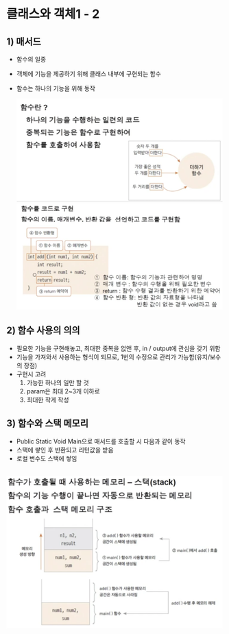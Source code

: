 <link href="../../md/style.css" rel="stylesheet">

# 클래스와 객체1 - 2

## 1) 매서드

- 함수의 일종
- 객체에 기능을 제공하기 위해 클래스 내부에 구현되는 함수
- 함수는 하나의 기능을 위해 동작

  <img src='images/2021-08-18-00-10-29.png' />  
  <img src='images/2021-08-18-00-13-23.png' />

## 2) 함수 사용의 의의

- 필요한 기능을 구현해놓고, 최대한 중복을 없앤 후, in / output에 관심을 갖기 위함
- 기능을 가져와서 사용하는 형식이 되므로, 1번의 수정으로 관리가 가능함(유지/보수의 장점)
- 구현시 고려
  1) 가능한 하나의 일만 할 것
  2) param은 최대 2~3개 이하로
  3) 최대한 작게 작성

## 3) 함수와 스택 메모리

- Public Static Void Main으로 매서드를 호출할 시 다음과 같이 동작
- 스택에 쌓인 후 반환되고 리턴값을 받음
- 로컬 변수도 스택에 쌓임

<br>

<img src='images/2021-08-18-00-44-01.png' />
